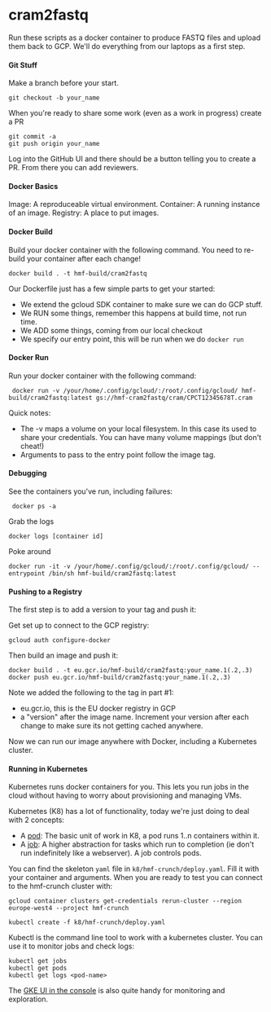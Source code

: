 # cram2fastq
Run these scripts as a docker container to produce FASTQ files and upload them back to GCP. We'll do everything from our laptops as a 
first step.
  

#### Git Stuff

Make a branch before your start.

```shell script
git checkout -b your_name
```

When you're ready to share some work (even as a work in progress) create a PR

```shell script
git commit -a
git push origin your_name
```

Log into the GitHub UI and there should be a button telling you to create a PR. From there you can add reviewers.

#### Docker Basics

Image: A reproduceable virtual environment.
Container: A running instance of an image.
Registry: A place to put images.

#### Docker Build

Build your docker container with the following command. You need to re-build your container after each change!

```shell script
docker build . -t hmf-build/cram2fastq
```

Our Dockerfile just has a few simple parts to get your started:
- We extend the gcloud SDK container to make sure we can do GCP stuff.
- We RUN some things, remember this happens at build time, not run time.
- We ADD some things, coming from our local checkout
- We specify our entry point, this will be run when we do `docker run` 

#### Docker Run

Run your docker container with the following command:

```shell script
 docker run -v /your/home/.config/gcloud/:/root/.config/gcloud/ hmf-build/cram2fastq:latest gs://hmf-cram2fastq/cram/CPCT12345678T.cram
```

Quick notes:
- The -v maps a volume on your local filesystem. In this case its used to share your credentials. You can have many volume mappings (but don't cheat!)
- Arguments to pass to the entry point follow the image tag.

#### Debugging

See the containers you've run, including failures:

```shell script
 docker ps -a
```

Grab the logs

```shell script
docker logs [container id]
```

Poke around

```shell script
docker run -it -v /your/home/.config/gcloud/:/root/.config/gcloud/ --entrypoint /bin/sh hmf-build/cram2fastq:latest
```

#### Pushing to a Registry

The first step is to add a version to your tag and push it:

Get set up to connect to the GCP registry:
```shell script
gcloud auth configure-docker
```

Then build an image and push it:
```shell script
docker build . -t eu.gcr.io/hmf-build/cram2fastq:your_name.1(.2,.3)
docker push eu.gcr.io/hmf-build/cram2fastq:your_name.1(.2,.3)
```

Note we added the following to the tag in part #1:
- eu.gcr.io, this is the EU docker registry in GCP
- a "version" after the image name. Increment your version after each change to make sure its not getting cached anywhere.

Now we can run our image anywhere with Docker, including a Kubernetes cluster.

#### Running in Kubernetes

Kubernetes runs docker containers for you. This lets you run jobs in the cloud without having to worry about provisioning and managing VMs.

Kubernetes (K8) has a lot of functionality, today we're just doing to deal with 2 concepts:
- A [pod](https://kubernetes.io/docs/concepts/workloads/pods/): The basic unit of work in K8, a pod runs 1..n containers within it.
- A [job](https://kubernetes.io/docs/concepts/workloads/controllers/job/): A higher abstraction for tasks which run to completion 
(ie don't run indefinitely like a webserver). A job controls pods.

You can find the skeleton `yaml` file in `k8/hmf-crunch/deploy.yaml`. Fill it with your container and arguments. When you are ready to test
you can connect to the hmf-crunch cluster with:

```shell script
gcloud container clusters get-credentials rerun-cluster --region europe-west4 --project hmf-crunch
```

```shell script
kubectl create -f k8/hmf-crunch/deploy.yaml
```

Kubectl is the command line tool to work with a kubernetes cluster. You can use it to monitor jobs and check logs:

```shell script
kubectl get jobs
kubectl get pods
kubectl get logs <pod-name>
```

The [GKE UI in the console](https://console.cloud.google.com/kubernetes/list?project=hmf-crunch) is also quite handy for monitoring and 
exploration.